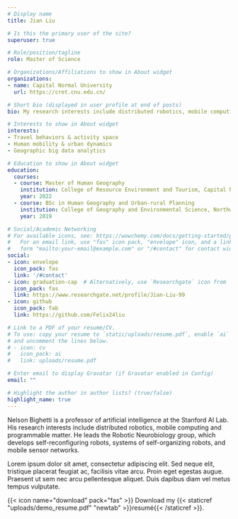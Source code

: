 ```yaml
---
# Display name
title: Jian Liu

# Is this the primary user of the site?
superuser: true

# Role/position/tagline
role: Master of Science

# Organizations/Affiliations to show in About widget
organizations:
- name: Capital Normal University
  url: https://cret.cnu.edu.cn/

# Short bio (displayed in user profile at end of posts)
bio: My research interests include distributed robotics, mobile computing and programmable matter.

# Interests to show in About widget
interests:
- Travel behaviors & activity space
- Human mobility & urban dynamics
- Geographic big data analytics

# Education to show in About widget
education:
  courses:
  - course: Master of Human Geography
    institution: College of Resource Environment and Tourism, Capital Normal University
    year: 2022
  - course: BSc in Human Geography and Urban-rural Planning
    institution: College of Geography and Environmental Science, Northwest Normal University
    year: 2019

# Social/Academic Networking
# For available icons, see: https://wowchemy.com/docs/getting-started/page-builder/#icons
#   For an email link, use "fas" icon pack, "envelope" icon, and a link in the
#   form "mailto:your-email@example.com" or "/#contact" for contact widget.
social:
- icon: envelope
  icon_pack: fas
  link: '/#contact'
- icon: graduation-cap  # Alternatively, use `Researchgate` icon from `ai` icon pack
  icon_pack: fas
  link: https://www.researchgate.net/profile/Jian-Liu-99
- icon: github
  icon_pack: fab
  link: https://github.com/Felix24liu

# Link to a PDF of your resume/CV.
# To use: copy your resume to `static/uploads/resume.pdf`, enable `ai` icons in `params.toml`, 
# and uncomment the lines below.
# - icon: cv
#   icon_pack: ai
#   link: uploads/resume.pdf

# Enter email to display Gravatar (if Gravatar enabled in Config)
email: ""

# Highlight the author in author lists? (true/false)
highlight_name: true
---
```


Nelson Bighetti is a professor of artificial intelligence at the Stanford AI Lab. His research interests include distributed robotics, mobile computing and programmable matter. He leads the Robotic Neurobiology group, which develops self-reconfiguring robots, systems of self-organizing robots, and mobile sensor networks.

Lorem ipsum dolor sit amet, consectetur adipiscing elit. Sed neque elit, tristique placerat feugiat ac, facilisis vitae arcu. Proin eget egestas augue. Praesent ut sem nec arcu pellentesque aliquet. Duis dapibus diam vel metus tempus vulputate.

{{< icon name="download" pack="fas" >}} Download my {{< staticref "uploads/demo_resume.pdf" "newtab" >}}resumé{{< /staticref >}}.
